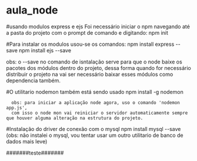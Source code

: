 # aula_node

#usando modulos express e ejs
Foi necessário iniciar o npm navegando até a pasta do projeto com o prompt de comando e digitando:
      npm init
      
#Para instalar os modulos usou-se os comandos:
      npm install express --save
      npm install ejs --save
      
obs: o --save no comando de isntalação serve para que o node baixe os pacotes dos módulos dentro do projeto, 
dessa forma quando for necessário distribuir o projeto na vai ser necessário baixar esses módulos como dependencia também.

#O utilitario nodemon também está sendo usado
      npm install -g nodemon

      obs: para iniciar a aplicação node agora, uso o comando 'nodemon app.js', 
      com isso o node mon vai reiniciar o servidor automaticamente sempre que houver alguma alteração na estrutura do projeto.
      
#Instalação do driver de conexão com o mysql
      npm install mysql --save
      (obs: não instalei o mysql, vou tentar usar um outro utilitario de banco de dados mais leve)

#######teste#######

